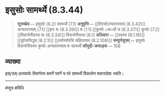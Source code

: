 # इसुसोः सामर्थ्ये (8.3.44)
> **सूत्रच्छेद --** इसुसोः [6.2] सामर्थ्ये [7.1]
> **अनुवृत्ति --** [[तिरसोऽन्यतरस्याम् (8.3.42)]] अन्यतरस्याम् [7.1] [[इणः षः (8.3.39)]] षः [1.1] [[कुप्वोः ≍क≍पौ च (8.3.37)]] कुप्वोः [7.2] [[विसर्जनीयस्य सः (8.3.34)]] विसर्जनीयस्य [6.1]
> **अधिकार --** [[पदस्य (8.1.16)]] [[पूर्वत्रासिद्धम् (8.2.1)]] [[तयोर्य्वावचि संहितायाम्  (8.2.108)]]
> **सम्पूर्णसूत्रम् --** इसुसोः विसर्जनीयस्य कुप्वोः अन्यतरस्याम् षः सामर्थ्ये
> **कौमुदी-क्रमाङ्क --** 158

## व्याख्या

इस्/उस्-प्रत्यययोः विसर्गस्य कवर्गे पवर्गे च परे सामर्थ्ये विकल्पेन षकारादेशः भवति।

---
#सूत्र #विधि 